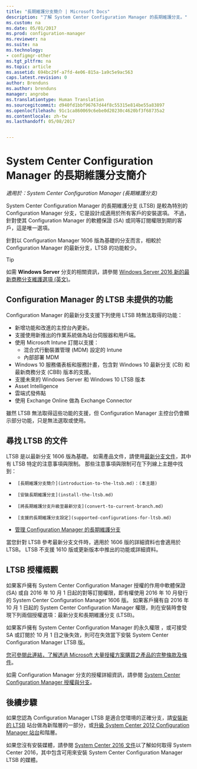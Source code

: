 ```yaml
---
title: "長期維護分支簡介 | Microsoft Docs"
description: "了解 System Center Configuration Manager 的長期維護分支。"
ms.custom: na
ms.date: 05/01/2017
ms.prod: configuration-manager
ms.reviewer: na
ms.suite: na
ms.technology:
- configmgr-other
ms.tgt_pltfrm: na
ms.topic: article
ms.assetid: 694bc29f-a7fd-4e06-815a-1a9c5e9ac563
caps.latest.revision: 0
author: Brenduns
ms.author: brenduns
manager: angrobe
ms.translationtype: Human Translation
ms.sourcegitcommit: d940fd1bbf96767d44f8c55315e814be55a83897
ms.openlocfilehash: 91c1ca860069c6ebe0d20230c4620bf3f68735a2
ms.contentlocale: zh-tw
ms.lasthandoff: 05/08/2017


---
```

# <a name="introduction-to-the-long-term-servicing-branch-of-system-center-configuration-manager"></a>System Center Configuration Manager 的長期維護分支簡介

*適用於：System Center Configuration Manager (長期維護分支)*

System Center Configuration Manager 的長期維護分支 (LTSB) 是較為特別的 Configuration Manager 分支，它是設計成適用於所有客戶的安裝選項。 不過，針對使其 Configuration Manager 的軟體保證 (SA) 或同等訂閱權限到期的客戶，這是唯一選項。


針對以 Configuration Manager 1606 版為基礎的分支而言，相較於 Configuration Manager 的最新分支，LTSB 的功能較少。

 > [!TIP]   
 > 如需 **Windows Server** 分支的相關資訊，請參閱 [Windows Server 2016 新的最新商務分支維護選項 (英文)]( https://blogs.technet.microsoft.com/windowsserver/2016/07/12/windows-server-2016-new-current-branch-for-business-servicing-option/)。

## <a name="features-that-are-not-available-in-the-ltsb-of-configuration-manager"></a>Configuration Manager 的 LTSB 未提供的功能
Configuration Manager 的最新分支支援下列使用 LTSB 時無法取得的功能：

-   新增功能和改進的主控台內更新。
-   支援使用新推出的作業系統做為站台伺服器和用戶端。
-   使用 Microsoft Intune 訂閱以支援：
    -   混合式行動裝置管理 (MDM) 設定的 Intune
    -   內部部署 MDM
-   Windows 10 服務儀表板和服務計畫，包含對 Windows 10 最新分支 (CB) 和最新商務分支 (CBB) 版本的支援。  
-   支援未來的 Windows Server 和 Windows 10 LTSB 版本
-   Asset Intelligence
-   雲端式發佈點
-   使用 Exchange Online 做為 Exchange Connector    

雖然 LTSB 無法取得這些功能的支援，但 Configuration Manager 主控台仍會顯示部分功能，只是無法選取或使用。


## <a name="find-documentation-for-the-ltsb"></a>尋找 LTSB 的文件
LTSB 是以最新分支 1606 版為基礎。 如需產品文件，請使用[最新分支文件](https://docs.microsoft.com/sccm/)，其中有 LTSB 特定的注意事項與限制。 那些注意事項與限制可在下列線上主題中找到：

-      [長期維護分支簡介](introduction-to-the-ltsb.md)：(本主題)
-      [安裝長期維護分支](install-the-ltsb.md)
-      [將長期維護分支升級至最新分支](convert-to-current-branch.md)
-      [支援的長期維護分支設定](supported-configurations-for-ltsb.md)
-   [管理 Configuration Manager 的長期維護分支](manage-the-ltsb.md)

當您針對 LTSB 參考最新分支文件時，適用於 1606 版的詳細資料也會適用於 LTSB。 LTSB 不支援 1610 版或更新版本中推出的功能或詳細資料。


## <a name="licensing-overview-for-the-ltsb"></a>LTSB 授權概觀   
如果客戶擁有 System Center Configuration Manager 授權的作用中軟體保證 (SA) 或自 2016 年 10 月 1 日起的對等訂閱權限，即有權使用 2016 年 10 月發行的 System Center Configuration Manager 1606 版。 如果客戶擁有自 2016 年 10 月 1 日起的 System Center Configuration Manager 權限，則在安裝時會發現下列兩個授權選項：最新分支和長期維護分支 (LTSB)。

如果客戶擁有 System Center Configuration Manager 的永久權限 ，或可接受 SA 或訂閱於 10 月 1 日之後失效，則可在失效當下安裝 System Center Configuration Manager LTSB 版。

[您可參閱此連結，了解透過 Microsoft 大量授權方案購買之產品的完整條款及條件](http://go.microsoft.com/fwlink/?LinkId=800052)。

如需 Configuration Manager 分支的授權詳細資訊，請參閱 [System Center Configuration Manager 授權與分支](learn-more-editions.md)。

## <a name="next-steps"></a>後續步驟

如果您認為 Configuration Manager LTSB 是適合您環境的正確分支，請[安裝新的 LTSB](/sccm/core/understand/install-the-ltsb#install-a-new-site) 站台做為新階層的一部分，或[升級 System Center 2012 Configuration Manager 站台](/sccm/core/understand/install-the-ltsb#upgrade-from-system-center-2012-configuration-manager)和階層。

如果您沒有安裝媒體，請參閱 [System Center 2016 文件](https://technet.microsoft.com/system-center-docs/system-center)以了解如何取得 System Center 2016，其中包含可用來安裝 System Center Configuration Manager LTSB 的媒體。  

